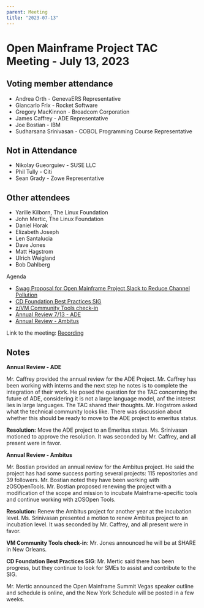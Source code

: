 ```yaml
---
parent: Meeting
title: "2023-07-13"
---
```


# Open Mainframe Project TAC Meeting - July 13, 2023


## Voting member attendance



* Andrea Orth - GenevaERS Representative
* Giancarlo Frix - Rocket Software
* Gregory MacKinnon - Broadcom Corporation
* James Caffrey - ADE Representative
* Joe Bostian - IBM
* Sudharsana Srinivasan - COBOL Programming Course Representative

## Not in Attendance



* Nikolay Gueorguiev - SUSE LLC
* Phil Tully - Citi
* Sean Grady - Zowe Representative


## Other attendees



* Yarille Kilborn, The Linux Foundation
* John Mertic, The Linux Foundation
* Daniel Horak
* Elizabeth Joseph
* Len Santalucia
* Dave Jones
* Matt Hagstrom 
* Ulrich Weigland
* Bob Dahlberg

Agenda



* [Swag Proposal for Open Mainframe Project Slack to Reduce Channel Pollution](https://github.com/openmainframeproject/tac/issues/484)
* [CD Foundation Best Practices SIG](https://github.com/openmainframeproject/tac/issues/460)
* [z/VM Community Tools check-in](https://github.com/openmainframeproject/tac/issues/454)
* [Annual Review 7/13 - ADE](https://github.com/openmainframeproject/tac/issues/448)
* [Annual Review - Ambitus](https://github.com/openmainframeproject/tac/issues/507)

Link to the meeting: [Recording](https://zoom.us/rec/share/nZXJTbg31dE01IJkfl3KGm9FwzFSaivcoSfFEhu03f3Ex5IpVv2b5ssB-hNwRnCw.OIyWaUE0A09Voz8x)

## Notes 
**Annual Review - ADE**

Mr. Caffrey provided the annual review for the ADE Project. Mr. Caffrey has been working with interns and the next step he notes is to complete the integration of their work. He posed the question for the TAC concerning the future of ADE, considering it is not a large language model, anf the interest lies in large languages. The TAC shared their thoughts. Mr. Hogstrom asked what the technical community looks like. There was discussion about whether this should be ready to move to the ADE project to emeritus status.

**Resolution:** Move the ADE project to an Emeritus status. Ms. Srinivasan motioned to approve the resolution. It was seconded by Mr. Caffrey, and all present were in favor. 

**Annual Review - Ambitus**

Mr. Bostian provided an annual review for the Ambitus project. He said the project has had some success porting several projects: 115 repositories and 39 followers. Mr. Bostian noted they have been working with zOSOpenTools. Mr. Bostian proposed renewing the project with a modification of the scope and mission to incubate Mainframe-specific tools and continue working with zOSOpen Tools.

**Resolution:** Renew the Ambitus project for another year at the incubation level. Ms. Srinivasan presented a motion to renew Ambitus project to an incubation level. It was seconded by Mr. Caffrey, and all present were in favor. 

**VM Community Tools check-in**: Mr. Jones announced he will be at SHARE in New Orleans.

**CD Foundation Best Practices SIG**: Mr. Mertic said there has been progress, but they continue to look for SMEs to assist and contribute to the SIG.

Mr. Mertic announced the Open Mainframe Summit Vegas speaker outline and schedule is online, and the New York Schedule will be posted in a few weeks.

 

